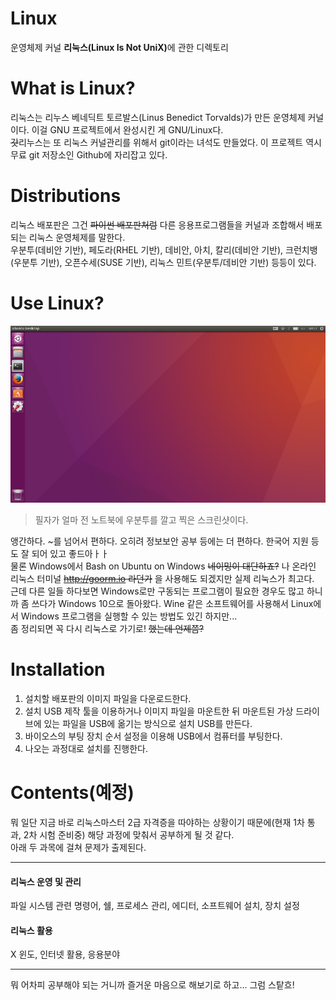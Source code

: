 # Linux
운영체제 커널 <strong>리눅스(Linux Is Not UniX)</strong>에 관한 디렉토리

# What is Linux?
리눅스는 리누스 베네딕트 토르발스(Linus Benedict Torvalds)가 만든 운영체제 커널이다. 이걸 GNU 프로젝트에서 완성시킨 게 GNU/Linux다. </br>
~~갓~~리누스는 또 리눅스 커널관리를 위해서 git이라는 녀석도 만들었다. 이 프로젝트 역시 무료 git 저장소인 Github에 자리잡고 있다.</br>

# Distributions
리눅스 배포판은 그건 ~~파이썬 배포판처럼~~ 다른 응용프로그램들을 커널과 조합해서 배포되는 리눅스 운영체제를 말한다.</br>
우분투(데비안 기반), 페도라(RHEL 기반), 데비안, 아치, 칼리(데비안 기반), 크런치뱅(우분투 기반), 오픈수세(SUSE 기반), 리눅스 민트(우분투/데비안 기반) 등등이 있다.

# Use Linux?
![screenshot of Linux Ubuntu](images/ubuntuScreenshot.png)</br>
> 필자가 얼마 전 노트북에 우분투를 깔고 찍은 스크린샷이다.

앵간하다. ~를 넘어서 편하다. 오히려 정보보안 공부 등에는 더 편하다. 한국어 지원 등도 잘 되어 있고 좋드아ㅏㅏ</br>
물론 Windows에서 Bash on Ubuntu on Windows ~~네이밍이 대단하죠?~~ 나 온라인 리눅스 터미널 ~~http://goorm.io 라던가~~ 을 사용해도 되겠지만 실제 리눅스가 최고다.</br>
근데 다른 일들 하다보면 Windows로만 구동되는 프로그램이 필요한 경우도 많고 하니까 좀 쓰다가 Windows 10으로 돌아왔다. Wine 같은 소프트웨어를 사용해서 Linux에서 Windows 프로그램을 실행할 수 있는 방법도 있긴 하지만...</br>
좀 정리되면 꼭 다시 리눅스로 가기로! ~~했는데 언제쯤?~~

# Installation

1. 설치할 배포판의 이미지 파일을 다운로드한다.</br>
2. 설치 USB 제작 툴을 이용하거나 이미지 파일을 마운트한 뒤 마운트된 가상 드라이브에 있는 파일을 USB에 옮기는 방식으로 설치 USB를 만든다.</br>
3. 바이오스의 부팅 장치 순서 설정을 이용해 USB에서 컴퓨터를 부팅한다.</br>
4. 나오는 과정대로 설치를 진행한다.

# Contents(예정)
뭐 일단 지금 바로 리눅스마스터 2급 자격증을 따야하는 상황이기 때문에(현재 1차 통과, 2차 시험 준비중) 해당 과정에 맞춰서 공부하게 될 것 같다.</br>
아래 두 과목에 걸쳐 문제가 출제된다.

-----
#### 리눅스 운영 및 관리
파일 시스템 관련 명령어, 쉘, 프로세스 관리, 에디터, 소프트웨어 설치, 장치 설정
#### 리눅스 활용
X 윈도, 인터넷 활용, 응용분야

-----
뭐 어차피 공부해야 되는 거니까 즐거운 마음으로 해보기로 하고... 그럼 스탙흐!
